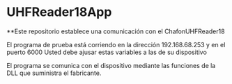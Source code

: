 # UHFReader18App

**Este repositorio establece una comunicación con el ChafonUHFReader18

El programa de prueba está corriendo en la dirección 192.168.68.253 y en el puerto 6000
Usted debe ajusar estas variables a las de su dispositivo

El programa se comunica con el dispositivo mediante las funciones de la DLL que suministra el fabricante.